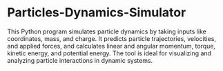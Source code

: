 # Particles-Dynamics-Simulator
 
This Python program simulates particle dynamics by taking inputs like coordinates, mass, and charge. It predicts particle trajectories, velocities, and applied forces, and calculates linear and angular momentum, torque, kinetic energy, and potential energy. The tool is ideal for visualizing and analyzing particle interactions in dynamic systems.

